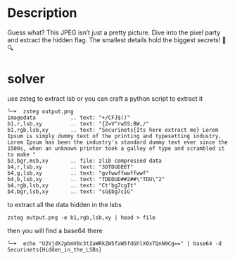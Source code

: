 # Description
Guess what? This JPEG isn’t just a pretty picture. Dive into the pixel party and extract the hidden flag. The smallest details hold the biggest secrets! 🤫🔍


# solver 
use zsteg to extract lsb or you can craft a python script to extract it

```
╰─➤  zsteg output.png                               
imagedata           .. text: "+/CFJ$()"
b1,r,lsb,xy         .. text: "{Z=V^rw5S;BW,/"
b1,rgb,lsb,xy       .. text: "Securinets{Its here extract me} Lorem Ipsum is simply dummy text of the printing and typesetting industry. Lorem Ipsum has been the industry's standard dummy text ever since the 1500s, when an unknown printer took a galley of type and scrambled it to make "
b3,bgr,msb,xy       .. file: zlib compressed data
b4,r,lsb,xy         .. text: "3DTDUDEET"
b4,g,lsb,xy         .. text: "gvfwwffwwffwwf"
b4,b,lsb,xy         .. text: "TDEDUD##2##\"TDU\"2"
b4,rgb,lsb,xy       .. text: "Ct'bg7cgIt"
b4,bgr,lsb,xy       .. text: "sG$bg7ciG"
```

to extract all the data hidden in the lsbs
```
zsteg output.png -e b1,rgb,lsb,xy | head > file
```

then you will find a base64 there
```
╰─➤  echo "U2VjdXJpbmV0c3tIaWRkZW5faW5fdGhlX0xTQnN9Cg==" | base64 -d
Securinets{Hidden_in_the_LSBs}
```